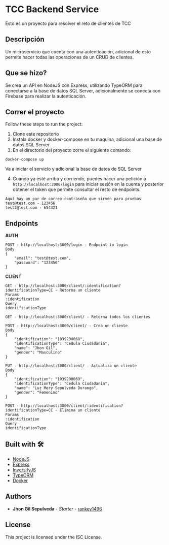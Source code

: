 # TCC Backend Service

Esto es un proyecto para resolver el reto de clientes de TCC


## Descripción

Un microservicio que cuenta con una autenticacion, adicional de esto permite hacer todas las operaciones de un CRUD de clientes.


## Que se hizo?

Se crea un API en NodeJS con Express, utilizando TypeORM para conectarse a la base de datos SQL Server, adicionalmente se conecta con Firebase para realizar la autenticación.


## Correr el proyecto

Follow these steps to run the project:

1. Clone este repositorio
2. Instala docker y docker-compose en tu maquina, adicional una base de datos SQL Server
3. En el directorio del proyecto corre el siguiente comando:
```
docker-compose up
```
Va a iniciar el servicio y adicional la base de datos de SQL Server

4. Cuando ya esté arriba y corriendo, puedes hacer una petición a `http://localhost:3000/login` para iniciar sesión en la cuenta y posterior obtener el token que permite consultar el resto de endpoints.
```
Aquí hay un par de correo-contraseña que sirven para pruebas
test@test.com - 123456
test2@test.com - 654321
```


## Endpoints

__AUTH__
```
POST - http://localhost:3000/login - Endpoint to login
Body
{
    "email": "test@test.com",
    "password": "123456"
}
```

__CLIENT__
```
GET - http://localhost:3000/client/:identification?identificationType=CC - Retorna un cliente
Params
:identification
Query
identificationType
```


```
GET - http://localhost:3000/client/ - Retorna todos los clientes
```


```
POST - http://localhost:3000/client/ - Crea un cliente
Body
{
    "identification": "1039290068",
    "identificationType": "Cédula Ciudadania",
    "name": "Jhon Gil",
    "gender": "Masculino"
}
```


```
PUT - http://localhost:3000/client/ - Actualiza un cliente
Body
{
    "identification": "1039290069",
    "identificationType": "Cédula Ciudadania",
    "name": "Luz Mery Sepulveda Durango",
    "gender": "Femenino"
}
```

```
POST - http://localhost:3000/client/:identification?identificationType=CC - Elimina un cliente
Params
:identification
Query
identificationType
```

## Built with 🛠️
* [NodeJS](https://nodejs.org/)
* [Express](https://expressjs.com/)
* [InversifyJS](https://github.com/inversify/InversifyJS)
* [TypeORM](https://typeorm.io/#/)
* [Docker](https://www.docker.com/)


## Authors

* **Jhon Gil Sepulveda** - *Starter* - [rankey1496](https://github.com/rankey1496)


## License

This project is licensed under the ISC License.